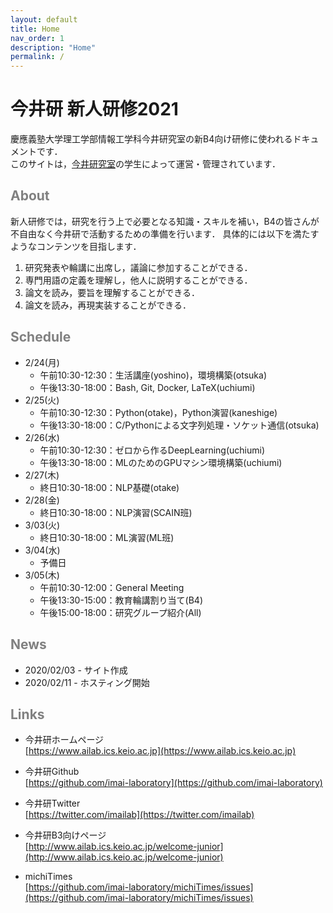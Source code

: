 ```yaml
---
layout: default
title: Home
nav_order: 1
description: "Home"
permalink: /
---
```


# 今井研 新人研修2021

慶應義塾大学理工学部情報工学科今井研究室の新B4向け研修に使われるドキュメントです．<br>
このサイトは，[今井研究室](https://www.ailab.ics.keio.ac.jp/)の学生によって運営・管理されています．

## <font color="Gray">About</font>

新人研修では，研究を行う上で必要となる知識・スキルを補い，B4の皆さんが不自由なく今井研で活動するための準備を行います．
具体的には以下を満たすようなコンテンツを目指します．

1. 研究発表や輪講に出席し，議論に参加することができる．
2. 専門用語の定義を理解し，他人に説明することができる．
3. 論文を読み，要旨を理解することができる．
4. 論文を読み，再現実装することができる．

## <font color="Gray">Schedule</font>

- 2/24(月)
	- 午前10:30-12:30：生活講座(yoshino)，環境構築(otsuka)
	- 午後13:30-18:00：Bash, Git, Docker, LaTeX(uchiumi)
- 2/25(火)
	- 午前10:30-12:30：Python(otake)，Python演習(kaneshige)
	- 午後13:30-18:00：C/Pythonによる文字列処理・ソケット通信(otsuka)
- 2/26(水)
	- 午前10:30-12:30：ゼロから作るDeepLearning(uchiumi)
	- 午後13:30-18:00：MLのためのGPUマシン環境構築(uchiumi)
- 2/27(木)
	- 終日10:30-18:00：NLP基礎(otake)
- 2/28(金)
	- 終日10:30-18:00：NLP演習(SCAIN班)
- 3/03(火)
	- 終日10:30-18:00：ML演習(ML班)
- 3/04(水)
	- 予備日
- 3/05(木)
	- 午前10:30-12:00：General Meeting
	- 午後13:30-15:00：教育輪講割り当て(B4)
	- 午後15:00-18:00：研究グループ紹介(All)


## <font color="Gray">News</font>

- 2020/02/03 - サイト作成
- 2020/02/11 - ホスティング開始


## <font color="Gray">Links</font>

- 今井研ホームページ<br>
  [https://www.ailab.ics.keio.ac.jp](https://www.ailab.ics.keio.ac.jp)

- 今井研Github<br>
  [https://github.com/imai-laboratory](https://github.com/imai-laboratory)

- 今井研Twitter<br>
  [https://twitter.com/imailab](https://twitter.com/imailab)

- 今井研B3向けページ<br>
  [http://www.ailab.ics.keio.ac.jp/welcome-junior](http://www.ailab.ics.keio.ac.jp/welcome-junior)

- michiTimes<br>
  [https://github.com/imai-laboratory/michiTimes/issues](https://github.com/imai-laboratory/michiTimes/issues)


